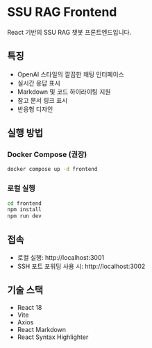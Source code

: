# SSU RAG Frontend

React 기반의 SSU RAG 챗봇 프론트엔드입니다.

## 특징

- OpenAI 스타일의 깔끔한 채팅 인터페이스
- 실시간 응답 표시
- Markdown 및 코드 하이라이팅 지원
- 참고 문서 링크 표시
- 반응형 디자인

## 실행 방법

### Docker Compose (권장)
```bash
docker compose up -d frontend
```

### 로컬 실행
```bash
cd frontend
npm install
npm run dev
```

## 접속
- 로컬 실행: http://localhost:3001
- SSH 포트 포워딩 사용 시: http://localhost:3002

## 기술 스택
- React 18
- Vite
- Axios
- React Markdown
- React Syntax Highlighter

